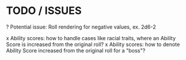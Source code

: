 # TODO / ISSUES

? Potential issue: Roll rendering for negative values, ex. 2d6-2

x Ability scores: how to handle cases like racial traits, where an Ability Score is increased from the original roll?
x Ability scores: how to denote Ability Score increased from the original roll for a "boss"?
